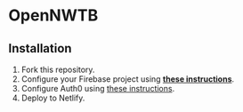 # OpenNWTB
## Installation
1. Fork this repository.
2. Configure your Firebase project using **[these instructions](https://github.com/OpenNWTB/OpenNWTB/wiki)**.
3. Configure Auth0 using [these instructions](https://open.nwtb.io/auth0setup/).
4. Deploy to Netlify.

